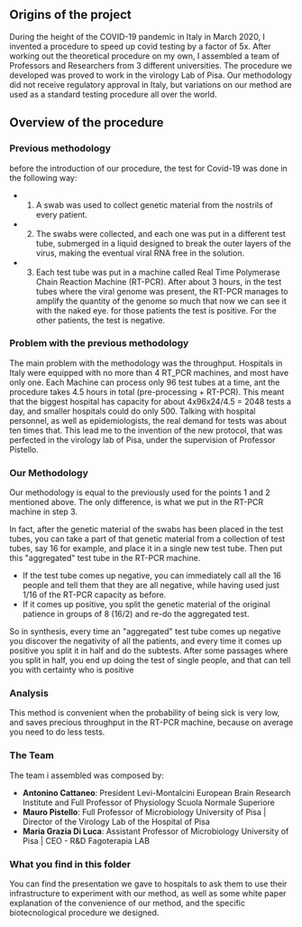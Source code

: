 ## Origins of the project
During the height of the COVID-19 pandemic in Italy in March 2020, I invented a procedure to speed up covid testing by a factor of 5x. After working out the theoretical procedure on my own, I assembled a team of Professors and Researchers from 3 different universities. The procedure we developed was proved to work in the virology Lab of Pisa. Our methodology did not receive regulatory approval in Italy, but variations on our method are used as a standard testing procedure all over the world.
## Overview of the procedure
### Previous methodology
before the introduction of our procedure, the test for Covid-19 was done in the following way:
- 1) A swab was used to collect genetic material from the nostrils of every patient.
- 2) The swabs were collected, and each one was put in a different test tube, submerged in a liquid designed to break the outer layers of the virus, making the eventual viral RNA free in the solution.
- 3) Each test tube was put in a machine called Real Time Polymerase Chain Reaction Machine (RT-PCR). After about 3 hours, in the test tubes where the viral genome was present, the RT-PCR manages to amplify the quantity of the genome so much that now we can see it with the naked eye. for those patients the test is positive. For the other patients, the test is negative.

### Problem with the previous methodology
The main problem with the methodology was the throughput. Hospitals in Italy were equipped with no more than 4 RT_PCR machines, and most have only one. Each Machine can process only 96 test tubes at a time, ant the procedure takes 4.5 hours in total (pre-processing + RT-PCR). This meant that the biggest hospital has capacity for about 4x96x24/4.5 = 2048 tests a day, and smaller hospitals could do only 500. Talking with hospital personnel, as well as epidemiologists, the real demand for tests was about ten times that. This lead me to the invention of the new protocol, that was perfected in the virology lab of Pisa, under the supervision of Professor Pistello. 

### Our Methodology

Our methodology is equal to the previously used for the points 1 and 2 mentioned above. The only difference, is what we put in the RT-PCR machine in step 3. 

In fact, after the genetic material of the swabs has been placed in the test tubes, you can take a part of that genetic material from a collection of test tubes, say 16 for example, and place it in a single new test tube. Then put this "aggregated" test tube in the RT-PCR machine. 
 - If the test tube comes up negative, you can immediately call all the 16 people and tell them that they are all negative, while having used just 1/16 of the RT-PCR capacity as before.
 - If it comes up positive, you split the genetic material of the original patience in groups of 8 (16/2) and re-do the aggregated test. 

 So in synthesis, every time an "aggregated" test tube comes up negative you discover the negativity of all the patients, and every time it comes up positive you split it in half and do the subtests. After some passages where you split in half, you end up doing the test of single people, and that can tell you with certainty who is positive

 ### Analysis
 This method is convenient when the probability of being sick is very low, and saves precious throughput in the RT-PCR machine, because on average you need to do less tests.

### The Team
The team i assembled was composed by:
- **Antonino Cattaneo**: President Levi-Montalcini European Brain Research Institute and Full Professor of Physiology Scuola Normale Superiore
- **Mauro Pistello**: Full Professor of Microbiology University of Pisa | Director of the Virology Lab of the Hospital of Pisa
- **Maria Grazia Di Luca**: Assistant Professor of Microbiology University of Pisa | CEO - R&D Fagoterapia LAB
### What you find in this folder
You can find the presentation we gave to hospitals to ask them to use their infrastructure to experiment with our method, as well as some white paper explanation of the convenience of our method, and the specific biotecnological procedure we designed. 
